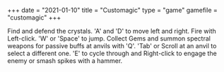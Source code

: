 +++
date = "2021-01-10"
title = "Customagic"
type = "game"
gamefile = "customagic"
+++

Find and defend the crystals. 'A' and 'D' to move left and right. Fire with Left-click. 'W' or 'Space' to jump. Collect Gems and summon spectral weapons for passive buffs at anvils with 'Q'. 'Tab' or Scroll at an anvil to select a different one. 'E' to cycle through and Right-click to engage the enemy or smash spikes with a hammer.  
